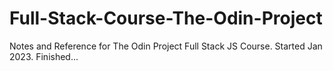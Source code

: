 # Full-Stack-Course-The-Odin-Project
Notes and Reference for The Odin Project Full Stack JS Course.
Started Jan 2023. Finished...
